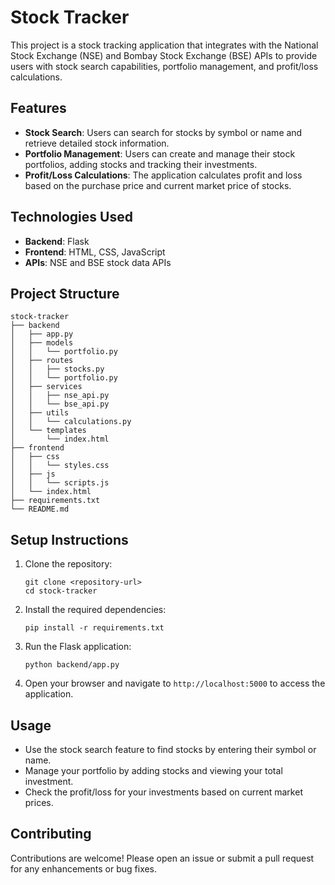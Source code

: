 # Stock Tracker

This project is a stock tracking application that integrates with the National Stock Exchange (NSE) and Bombay Stock Exchange (BSE) APIs to provide users with stock search capabilities, portfolio management, and profit/loss calculations.

## Features

- **Stock Search**: Users can search for stocks by symbol or name and retrieve detailed stock information.
- **Portfolio Management**: Users can create and manage their stock portfolios, adding stocks and tracking their investments.
- **Profit/Loss Calculations**: The application calculates profit and loss based on the purchase price and current market price of stocks.

## Technologies Used

- **Backend**: Flask
- **Frontend**: HTML, CSS, JavaScript
- **APIs**: NSE and BSE stock data APIs

## Project Structure

```
stock-tracker
├── backend
│   ├── app.py
│   ├── models
│   │   └── portfolio.py
│   ├── routes
│   │   ├── stocks.py
│   │   └── portfolio.py
│   ├── services
│   │   ├── nse_api.py
│   │   └── bse_api.py
│   ├── utils
│   │   └── calculations.py
│   └── templates
│       └── index.html
├── frontend
│   ├── css
│   │   └── styles.css
│   ├── js
│   │   └── scripts.js
│   └── index.html
├── requirements.txt
└── README.md
```

## Setup Instructions

1. Clone the repository:
   ```
   git clone <repository-url>
   cd stock-tracker
   ```

2. Install the required dependencies:
   ```
   pip install -r requirements.txt
   ```

3. Run the Flask application:
   ```
   python backend/app.py
   ```

4. Open your browser and navigate to `http://localhost:5000` to access the application.

## Usage

- Use the stock search feature to find stocks by entering their symbol or name.
- Manage your portfolio by adding stocks and viewing your total investment.
- Check the profit/loss for your investments based on current market prices.

## Contributing

Contributions are welcome! Please open an issue or submit a pull request for any enhancements or bug fixes.